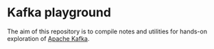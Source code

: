 # Kafka playground

The aim of this repository is to compile notes and utilities for hands-on
exploration of [Apache Kafka](https://kafka.apache.org/).
